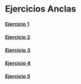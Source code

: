 # Ejercicios Anclas
### [Ejercicio 1](https://github.com/DanielHernandez8/anclas/tree/main/Ejercicio%201)
### [Ejercicio 2](https://github.com/DanielHernandez8/anclas/tree/main/Ejercicio%202)
### [Ejercicio 3](https://github.com/DanielHernandez8/anclas/tree/main/Ejercicio%201)
### [Ejercicio 4](https://github.com/DanielHernandez8/anclas/tree/main/Ejercicio%201)
### [Ejercicio 5](https://github.com/DanielHernandez8/anclas/tree/main/Ejercicio%201)
